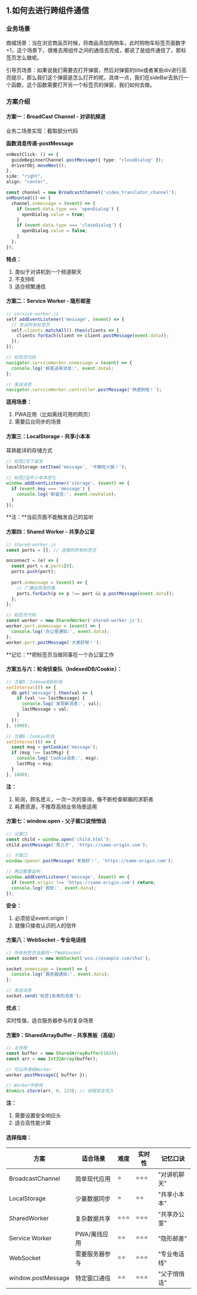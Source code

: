 ## 1.如何去进行跨组件通信

### 业务场景

商城场景：当在浏览商品页时候，将商品添加购物车，此时购物车标签页面数字+1，这个场景下，很难去用组件之间的通信去完成，都说了是组件通信了，那标签页怎么做呢。

引导页场景：如果说我们需要去打开弹窗，然后对弹窗的title或者某些div进行高亮提示，那么我们这个弹窗是怎么打开的呢，具体一点，我们在sideBar去执行一个函数，这个函数需要打开另一个标签页的弹窗，我们如何去做。

### 方案介绍

#### 方案一：BroadCast Channel - 对讲机频道

业务二场景实现：截取部分代码

**函数消息传递-postMessage**

```ts
onNextClick: () => {
  guideBeginnerChannel.postMessage({ type: "closeDialog" });
  driverObj.moveNext();
},
side: "right",
align: "center",
```

```ts
const channel = new BroadcastChannel('video_translator_channel');
onMounted(() => {
  channel.onmessage = (event) => {
    if (event.data.type === 'openDialog') {
      openDialog.value = true;
    }
    if (event.data.type === 'closeDialog') {
      openDialog.value = false;
    }
  };
});
```

**特点：**

1. 类似于对讲机到一个频道聊天
2. 不支持IE
3. 适合频繁通信

#### 方案二：Service Worker - 隐形邮差

```js
// service-worker.js
self.addEventListener('message', (event) => {
  // 告诉所有标签页
  self.clients.matchAll().then(clients => {
    clients.forEach(client => client.postMessage(event.data));
  });
});

// 标签页代码
navigator.serviceWorker.onmessage = (event) => {
  console.log('邮差送来消息:', event.data);
};

// 发送消息
navigator.serviceWorker.controller.postMessage('快递到啦！');

```

**适用场景：**

1. PWA应用（比如离线可用的网页）
2. 需要后台同步的场景

#### 方案三：LocalStorage - 共享小本本

耳熟能详的存储方式

```js
// 标签1写下留言
localStorage.setItem('message', '今晚吃火锅！');

// 标签2监听小本本变化
window.addEventListener('storage', (event) => {
  if (event.key === 'message') {
    console.log('新留言:', event.newValue);
  }
});
```

**注：**当前页面不能触发自己的监听

#### 方案四：Shared Worker - 共享办公室

```js
// shared-worker.js
const ports = []; // 连接的所有标签页

onconnect = (e) => {
  const port = e.ports[0];
  ports.push(port);
  
  port.onmessage = (event) => {
    // 广播给其他同事
    ports.forEach(p => p !== port && p.postMessage(event.data));
  };
};

// 标签页代码
const worker = new SharedWorker('shared-worker.js');
worker.port.onmessage = (event) => {
  console.log('办公室通知:', event.data);
};
worker.port.postMessage('大家好呀！');

```

**记忆：**把标签页当做同事在一个办公室工作

#### **方案五与六：轮询侦查队（IndexedDB/Cookie）：**

```js
// 方案5：IndexedDB轮询
setInterval(() => {
  db.get('message').then(val => {
    if (val !== lastMessage) {
      console.log('发现新消息:', val);
      lastMessage = val;
    }
  });
}, 1000);

// 方案6：Cookie轮询
setInterval(() => {
  const msg = getCookie('message');
  if (msg !== lastMsg) {
    console.log('Cookie消息:', msg);
    lastMsg = msg;
  }
}, 1000);
```

**注：**

1. 轮询，顾名思义，一次一次的查询，像不断检查邮箱的求职者
2. 耗费资源，不推荐高频业务场景适用

#### **方案七：window.open - 父子窗口说悄悄话**

```js
// 父窗口
const child = window.open('child.html');
child.postMessage('乖儿子', 'https://same-origin.com');

// 子窗口
window.opener.postMessage('老爸好！', 'https://same-origin.com');

// 两边都要监听
window.addEventListener('message', (event) => {
  if (event.origin !== 'https://same-origin.com') return;
  console.log('收到:', event.data);
});
```

**安全：**

1. 必须验证event.origin！
2. 就像只接收认识的人的信件

#### 方案八：WebSocket - 专业电话线

```js
// 所有标签页连接同一个WebSocket
const socket = new WebSocket('wss://example.com/chat');

socket.onmessage = (event) => {
  console.log('服务器通知:', event.data);
};

// 发送消息
socket.send('标签1发来的消息');
```

**优点：**

实时性强，适合服务器参与的复杂场景

#### 方案9：SharedArrayBuffer - 共享黑板（高级）

```js
// 主线程
const buffer = new SharedArrayBuffer(1024);
const arr = new Int32Array(buffer);

// 可以传递给Worker
worker.postMessage({ buffer });

// Worker中修改
Atomics.store(arr, 0, 123); // 线程安全写入
```

**注：**

1. 需要设置安全响应头
2. 适合高性能计算

#### 选择指南：

| 方案               | 适合场景       | 难度 | 实时性 | 记忆口诀     |
| ------------------ | -------------- | ---- | ------ | ------------ |
| BroadcastChannel   | 简单现代应用   | ⭐    | ⭐⭐⭐    | "对讲机聊天" |
| LocalStorage       | 少量数据同步   | ⭐    | ⭐⭐     | "共享小本本" |
| SharedWorker       | 复杂数据共享   | ⭐⭐⭐  | ⭐⭐⭐    | "共享办公室" |
| Service Worker     | PWA/离线应用   | ⭐⭐   | ⭐⭐⭐    | "隐形邮差"   |
| WebSocket          | 需要服务器参与 | ⭐⭐   | ⭐⭐⭐    | "专业电话线" |
| window.postMessage | 特定窗口通信   | ⭐⭐   | ⭐⭐⭐    | "父子悄悄话" |